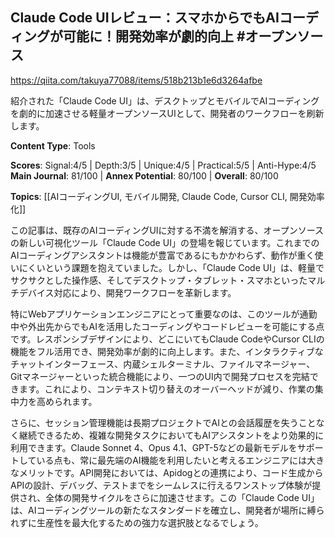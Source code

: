## Claude Code UIレビュー：スマホからでもAIコーディングが可能に！開発効率が劇的向上 #オープンソース

https://qiita.com/takuya77088/items/518b213b1e6d3264afbe

紹介された「Claude Code UI」は、デスクトップとモバイルでAIコーディングを劇的に加速させる軽量オープンソースUIとして、開発者のワークフローを刷新します。

**Content Type**: Tools

**Scores**: Signal:4/5 | Depth:3/5 | Unique:4/5 | Practical:5/5 | Anti-Hype:4/5
**Main Journal**: 81/100 | **Annex Potential**: 80/100 | **Overall**: 80/100

**Topics**: [[AIコーディングUI, モバイル開発, Claude Code, Cursor CLI, 開発効率化]]

この記事は、既存のAIコーディングUIに対する不満を解消する、オープンソースの新しい可視化ツール「Claude Code UI」の登場を報じています。これまでのAIコーディングアシスタントは機能が豊富であるにもかかわらず、動作が重く使いにくいという課題を抱えていました。しかし、「Claude Code UI」は、軽量でサクサクとした操作感、そしてデスクトップ・タブレット・スマホといったマルチデバイス対応により、開発ワークフローを革新します。

特にWebアプリケーションエンジニアにとって重要なのは、このツールが通勤中や外出先からでもAIを活用したコーディングやコードレビューを可能にする点です。レスポンシブデザインにより、どこにいてもClaude CodeやCursor CLIの機能をフル活用でき、開発効率が劇的に向上します。また、インタラクティブなチャットインターフェース、内蔵シェルターミナル、ファイルマネージャー、Gitマネージャーといった統合機能により、一つのUI内で開発プロセスを完結できます。これにより、コンテキスト切り替えのオーバーヘッドが減り、作業の集中力を高められます。

さらに、セッション管理機能は長期プロジェクトでAIとの会話履歴を失うことなく継続できるため、複雑な開発タスクにおいてもAIアシスタントをより効果的に利用できます。Claude Sonnet 4、Opus 4.1、GPT-5などの最新モデルをサポートしている点も、常に最先端のAI機能を利用したいと考えるエンジニアには大きなメリットです。API開発においては、Apidogとの連携により、コード生成からAPIの設計、デバッグ、テストまでをシームレスに行えるワンストップ体験が提供され、全体の開発サイクルをさらに加速させます。この「Claude Code UI」は、AIコーディングツールの新たなスタンダードを確立し、開発者が場所に縛られずに生産性を最大化するための強力な選択肢となるでしょう。